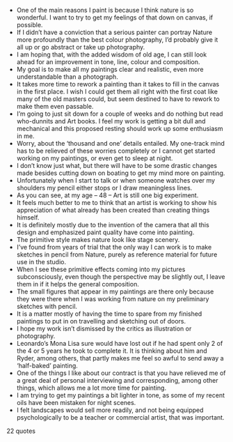  - One of the main reasons I paint is because I think nature is so wonderful. I want to try to get my feelings of that down on canvas, if possible.
 - If I didn’t have a conviction that a serious painter can portray Nature more profoundly than the best colour photography, I’d probably give it all up or go abstract or take up photography.
 - I am hoping that, with the added wisdom of old age, I can still look ahead for an improvement in tone, line, colour and composition.
 - My goal is to make all my paintings clear and realistic, even more understandable than a photograph.
 - It takes more time to rework a painting than it takes to fill in the canvas in the first place. I wish I could get them all right with the first coat like many of the old masters could, but seem destined to have to rework to make them even passable.
 - I’m going to just sit down for a couple of weeks and do nothing but read who-dunnits and Art books. I feel my work is getting a bit dull and mechanical and this proposed resting should work up some enthusiasm in me.
 - Worry, about the ‘thousand and one’ details entailed. My one-track mind has to be relieved of these worries completely or I cannot get started working on my paintings, or even get to sleep at night.
 - I don’t know just what, but there will have to be some drastic changes made besides cutting down on boating to get my mind more on painting.
 - Unfortunately when I start to talk or when someone watches over my shoulders my pencil either stops or I draw meaningless lines.
 - As you can see, at my age – 48 – Art is still one big experiment.
 - It feels much better to me to think that an artist is working to show his appreciation of what already has been created than creating things himself.
 - It is definitely mostly due to the invention of the camera that all this design and emphasized paint quality have come into painting.
 - The primitive style makes nature look like stage scenery.
 - I’ve found from years of trial that the only way I can work is to make sketches in pencil from Nature, purely as reference material for future use in the studio.
 - When I see these primitive effects coming into my pictures subconsciously, even though the perspective may be slightly out, I leave them in if it helps the general composition.
 - The small figures that appear in my paintings are there only because they were there when I was working from nature on my preliminary sketches with pencil.
 - It is a matter mostly of having the time to spare from my finished paintings to put in on travelling and sketching out of doors.
 - I hope my work isn’t dismissed by the critics as illustration or photography.
 - Leonardo’s Mona Lisa sure would have lost out if he had spent only 2 of the 4 or 5 years he took to complete it. It is thinking about him and Ryder, among others, that partly makes me feel so awful to send away a ‘half-baked’ painting.
 - One of the things I like about our contract is that you have relieved me of a great deal of personal interviewing and corresponding, among other things, which allows me a lot more time for painting.
 - I am trying to get my paintings a bit lighter in tone, as some of my recent oils have been mistaken for night scenes.
 - I felt landscapes would sell more readily, and not being equipped psychologically to be a teacher or commercial artist, that was important.

22 quotes